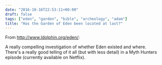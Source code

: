 ```yaml
---
date: "2016-10-16T22:53:11+00:00"
draft: false
tags: ["eden", "garden", "bible", "archeology", "adam"]
title: "Has the Garden of Eden been located at last?"
---
```

From http://www.ldolphin.org/eden/:

A really compelling investigation of whether Eden existed and where. There's a really good telling of it all (but with less detail) in a Myth Hunters episode (currently available on Netflix).

